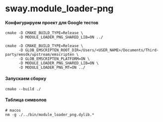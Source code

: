 # sway.module_loader-png

#### Конфигурируем проект для Google тестов

```console
cmake -D CMAKE_BUILD_TYPE=Release \
      -D MODULE_LOADER_PNG_SHARED_LIB=ON ../

cmake -D CMAKE_BUILD_TYPE=Release \
      -D GLOB_EMSCRIPTEN_ROOT_DIR=/Users/<USER_NAME>/Documents/Third-party/emsdk/upstream/emscripten \
      -D GLOB_EMSCRIPTEN_PLATFORM=ON \
      -D MODULE_LOADER_PNG_SHARED_LIB=ON \
      -D MODULE_LOADER_PNG_MT=ON ../
```

#### Запускаем сборку

```console
cmake --build ./
```

#### Таблица символов

```console
# macos
nm -g ./../bin/module_loader_png.dylib.*
```
